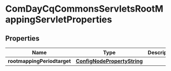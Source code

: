 
# ComDayCqCommonsServletsRootMappingServletProperties

## Properties
Name | Type | Description | Notes
------------ | ------------- | ------------- | -------------
**rootmappingPeriodtarget** | [**ConfigNodePropertyString**](ConfigNodePropertyString.md) |  |  [optional]



